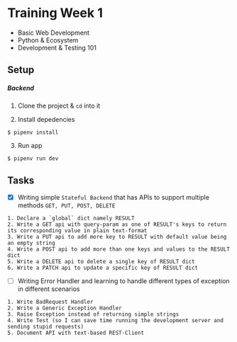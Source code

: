 # Training Week 1
- Basic Web Development
- Python & Ecosystem
- Development & Testing 101

## Setup

##### Backend
1. Clone the project & `cd` into it

2. Install depedencies
``` shell
$ pipenv install
```

3. Run app
``` shell
$ pipenv run dev
```

## Tasks

- [x] Writing simple `Stateful Backend` that has APIs to support multiple methods `GET, PUT, POST, DELETE`
```
1. Declare a `global` dict namely RESULT
2. Write a GET api with query-param as one of RESULT's keys to return its corresponding value in plain text-format
3. Write a PUT api to add more key to RESULT with default value being an empty string
4. Write a POST api to add more than one keys and values to the RESULT dict
5. Write a DELETE api to delete a single key of RESULT dict
6. Write a PATCH api to update a specific key of RESULT dict
```

- [ ] Writing Error Handler and learning to handle different types of exception in different scenarios

```
1. Write BadRequest Handler
2. Write a Generic Exception Handler
3. Raise Exception instead of returning simple strings
4. Write Test (so I can save time running the development server and sending stupid requests)
5. Document API with text-based REST-Client
```
